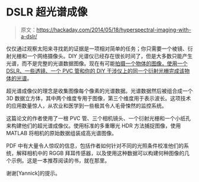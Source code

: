 # DSLR 超光谱成像

> 原文：<https://hackaday.com/2014/05/18/hyperspectral-imaging-with-a-dslr/>

仅仅通过观察太阳来寻找氦的证据是一项相对简单的任务；你只需要一个棱镜、衍射光栅和一个网络摄像头。DIY 光谱仪已经存在很长时间了，但是大多数只能产生光谱，而不是完整的光谱数据图像。现在有可能[拍摄一个物体的图像，使用一个 DSLR、一些透镜、一个 PVC 管和你的 DIY 干涉仪上的同一个衍射光栅完成该物体的光谱](http://www.cg.tuwien.ac.at/research/publications/2012/Habel_2012_PSP/)。

超光谱成像仪的理念是收集图像每个像素的光谱数据。光谱数据然后被组合成一个 3D 数据立方体，其中两个维度专用于图像，第三个维度用于表示波长。这项技术的应用数量惊人，从农业和医学到一些极其令人毛骨悚然的监控系统。

这篇论文的作者使用了一根 PVC 管、三个相机镜头、一个衍射光栅和一个小纸孔来构建他们的超光谱成像仪。使用标准的多重曝光 HDR 方法捕捉图像，使用 MATLAB 将相机的原始数据组装成高光谱图像。

PDF 中有大量令人惊叹的信息，包括作者如何针对不同的光照条件校准他们的系统，解释相机中的 RGGB 拜耳传感器，以及使用这种数据可以构建何种图像的几个示例。这是一本推荐阅读的书，就在那里。

谢谢[Yannick]的提示。